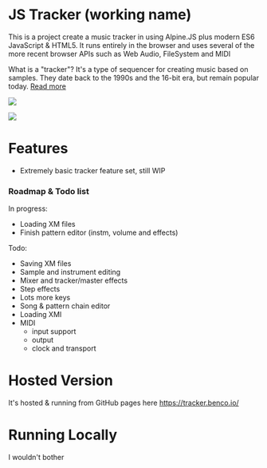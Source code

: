 # JS Tracker (working name)

This is a project create a music tracker in using Alpine.JS plus modern ES6 JavaScript & HTML5. It runs entirely in the browser and uses several of the more recent browser APIs such as Web Audio, FileSystem and MIDI

What is a "tracker"? It's a type of sequencer for creating music based on samples. They date back to the 1990s and the 16-bit era, but remain popular today. [Read more](https://en.wikipedia.org/wiki/Music_tracker)

![](https://user-images.githubusercontent.com/14982936/233846778-5b595dfd-1916-4238-bdf4-7ebe145f1848.png)

![](https://user-images.githubusercontent.com/14982936/233846849-b009fd9c-8727-4fc5-86f0-3e95b7b662ea.png)

# Features

- Extremely basic tracker feature set, still WIP

### Roadmap & Todo list

In progress:
- Loading XM files
- Finish pattern editor (instm, volume and effects)

Todo:
- Saving XM files
- Sample and instrument editing
- Mixer and tracker/master effects
- Step effects
- Lots more keys
- Song & pattern chain editor
- Loading XMI
- MIDI 
  - input support
  - output
  - clock and transport


# Hosted Version

It's hosted & running from GitHub pages here https://tracker.benco.io/

# Running Locally

I wouldn't bother